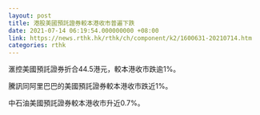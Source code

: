 ```yaml
---
layout: post
title: 港股美國預託證券較本港收市普遍下跌
date: 2021-07-14 06:19:54.000000000 +08:00
link: https://news.rthk.hk/rthk/ch/component/k2/1600631-20210714.htm
categories: rthk
---
```


滙控美國預託證券折合44.5港元，較本港收市跌逾1%。

騰訊同阿里巴巴的美國預託證券較本港收市跌近1%。

中石油美國預託證券較本港收市升近0.7%。
